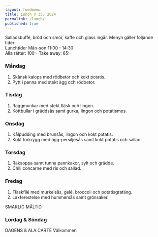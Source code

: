 ```yaml
---
layout: foodmenu
title: Lunch V 35. 2024
permalink: /lunch/
published: true
---
```

Salladsbuffé, bröd och smör, kaffe och glass ingår.
Menyn gäller följande tider:  
Lunchtider  Mån-sön:11:00 - 14:30  
Alla rätter: 100:- Take away: 85:-
                                
### Måndag

1. Skånsk kalops med rödbetor och kokt potatis.
2. Pytt i panna med stekt ägg och rödbetor.

### Tisdag

1. Raggmunkar med stekt fläsk och lingon.
2. Köttbullar i gräddsås samt gurka, lingon och potatismos. 

### Onsdag

1. Kålpudding med brunsås, lingon och kokt potatis.
2. Kokt torkrygg med ägg-persiljesås samt kokt potatis och sallad.

### Torsdag

1. Räksoppa samt tunna pannkakor, sylt och grädde. 
2. Chili concarne med ris och sallad.

### Fredag  

1. Fläskfilé med murkelsås, gelé, broccoli och potatisgratäng.
2. Laxferestelse med hummersås samt grönsaker.

SMAKLIG MÅLTID  
### Lördag & Söndag 
DAGENS & ALA CARTÈ
Välkommen
    
       
    

   
    
   
     
